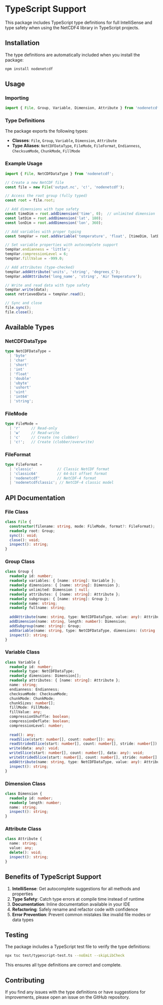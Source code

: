 # TypeScript Support

This package includes TypeScript type definitions for full IntelliSense and type safety when using the NetCDF4 library in TypeScript projects.

## Installation

The type definitions are automatically included when you install the package:

```bash
npm install nodenetcdf
```

## Usage

### Importing

```typescript
import { File, Group, Variable, Dimension, Attribute } from 'nodenetcdf';
```

### Type Definitions

The package exports the following types:

- **Classes**: `File`, `Group`, `Variable`, `Dimension`, `Attribute`
- **Type Aliases**: `NetCDFDataType`, `FileMode`, `FileFormat`, `Endianness`, `ChecksumMode`, `ChunkMode`, `FillMode`

### Example Usage

```typescript
import { File, NetCDFDataType } from 'nodenetcdf';

// Create a new NetCDF file
const file = new File('output.nc', 'c!', 'nodenetcdf');

// Access the root group (fully typed)
const root = file.root;

// Add dimensions with type safety
const timeDim = root.addDimension('time', 0);  // unlimited dimension
const latDim = root.addDimension('lat', 180);
const lonDim = root.addDimension('lon', 360);

// Add variables with proper typing
const tempVar = root.addVariable('temperature', 'float', [timeDim, latDim, lonDim]);

// Set variable properties with autocomplete support
tempVar.endianness = 'little';
tempVar.compressionLevel = 6;
tempVar.fillValue = -999.0;

// Add attributes (type-checked)
tempVar.addAttribute('units', 'string', 'degrees_C');
tempVar.addAttribute('long_name', 'string', 'Air Temperature');

// Write and read data with type safety
tempVar.write(data);
const retrievedData = tempVar.read();

// Sync and close
file.sync();
file.close();
```

## Available Types

### NetCDFDataType

```typescript
type NetCDFDataType = 
  | 'byte'
  | 'char'
  | 'short'
  | 'int'
  | 'float'
  | 'double'
  | 'ubyte'
  | 'ushort'
  | 'uint'
  | 'int64'
  | 'string';
```

### FileMode

```typescript
type FileMode = 
  | 'r'     // Read-only
  | 'w'     // Read-write
  | 'c'     // Create (no clobber)
  | 'c!';   // Create (clobber/overwrite)
```

### FileFormat

```typescript
type FileFormat = 
  | 'classic'           // Classic NetCDF format
  | 'classic64'         // 64-bit offset format
  | 'nodenetcdf'        // NetCDF-4 format
  | 'nodenetcdfclassic'; // NetCDF-4 classic model
```

## API Documentation

### File Class

```typescript
class File {
  constructor(filename: string, mode: FileMode, format?: FileFormat);
  readonly root: Group;
  sync(): void;
  close(): void;
  inspect(): string;
}
```

### Group Class

```typescript
class Group {
  readonly id: number;
  readonly variables: { [name: string]: Variable };
  readonly dimensions: { [name: string]: Dimension };
  readonly unlimited: Dimension | null;
  readonly attributes: { [name: string]: Attribute };
  readonly subgroups: { [name: string]: Group };
  readonly name: string;
  readonly fullname: string;
  
  addAttribute(name: string, type: NetCDFDataType, value: any): Attribute;
  addDimension(name: string, length: number): Dimension;
  addSubgroup(name: string): Group;
  addVariable(name: string, type: NetCDFDataType, dimensions: (string | Dimension)[]): Variable;
  inspect(): string;
}
```

### Variable Class

```typescript
class Variable {
  readonly id: number;
  readonly type: NetCDFDataType;
  readonly dimensions: Dimension[];
  readonly attributes: { [name: string]: Attribute };
  name: string;
  endianness: Endianness;
  checksumMode: ChecksumMode;
  chunkMode: ChunkMode;
  chunkSizes: number[];
  fillMode: FillMode;
  fillValue: any;
  compressionShuffle: boolean;
  compressionDeflate: boolean;
  compressionLevel: number;
  
  read(): any;
  readSlice(start: number[], count: number[]): any;
  readStridedSlice(start: number[], count: number[], stride: number[]): any;
  write(data: any): void;
  writeSlice(start: number[], count: number[], data: any): void;
  writeStridedSlice(start: number[], count: number[], stride: number[], data: any): void;
  addAttribute(name: string, type: NetCDFDataType, value: any): Attribute;
  inspect(): string;
}
```

### Dimension Class

```typescript
class Dimension {
  readonly id: number;
  readonly length: number;
  name: string;
  inspect(): string;
}
```

### Attribute Class

```typescript
class Attribute {
  name: string;
  value: any;
  delete(): void;
  inspect(): string;
}
```

## Benefits of TypeScript Support

1. **IntelliSense**: Get autocomplete suggestions for all methods and properties
2. **Type Safety**: Catch type errors at compile time instead of runtime
3. **Documentation**: Inline documentation available in your IDE
4. **Refactoring**: Safely rename and refactor code with confidence
5. **Error Prevention**: Prevent common mistakes like invalid file modes or data types

## Testing

The package includes a TypeScript test file to verify the type definitions:

```bash
npx tsc test/typescript-test.ts --noEmit --skipLibCheck
```

This ensures all type definitions are correct and complete.

## Contributing

If you find any issues with the type definitions or have suggestions for improvements, please open an issue on the GitHub repository.
